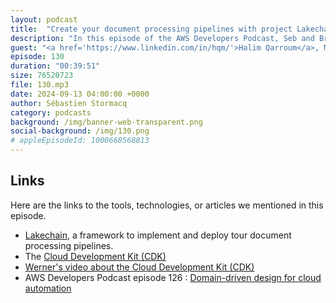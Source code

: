 ```yaml
---
layout: podcast
title:  "Create your document processing pipelines with project Lakechain"
description: "In this episode of the AWS Developers Podcast, Seb and Brooke Jamieson interview Halim Qarroum, the head of application prototyping at AWS, about the document processing pipeline. They discuss the concept of a document processing pipeline, the typical use cases for processing documents, and how Lake Chain, an open-source framework developed by Halim and his team, simplifies the process of building document processing pipelines. They also explore the architecture of Lake Chain, including the use of SQS and SNS as the messaging system, and the integration of various AWS services and open-source machine learning models. The episode concludes with a discussion on future plans for Lake Chain and how developers can contribute to the project."
guest: "<a href='https://www.linkedin.com/in/hqm/'>Halim Qarroum</a>, Manager, Application Prototyping and <a href='https://www.linkedin.com/in/brookejamieson/'>Brooke Jamieson</a>, Developer Advocate, AWS."
episode: 130
duration: "00:39:51" 
size: 76520723
file: 130.mp3	
date: 2024-09-13 04:00:00 +0000
author: Sébastien Stormacq
category: podcasts
background: /img/banner-web-transparent.png
social-background: /img/130.png
# appleEpisodeId: 1000668568813 
---
```


## Links

Here are the links to the tools, technologies, or articles we mentioned in this episode.

- [Lakechain](https://github.com/awslabs/project-lakechain), a framework to implement and deploy tour document processing pipelines.
- The [Cloud Development Kit (CDK)](https://aws.amazon.com/cdk/)
- [Werner's video about the Cloud Development Kit (CDK)](https://www.youtube.com/watch?v=AYYTrDaEwLs)
- AWS Developers Podcast episode 126 : [Domain-driven design for cloud automation](https://developers.podcast.go-aws.com/web/podcasts/episode_126/index.html)
